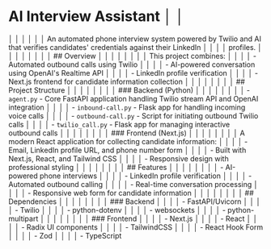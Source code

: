 # AI Interview Assistant                                                                                                   │ │
│ │                                                                                                                            │ │
│ │ An automated phone interview system powered by Twilio and AI that verifies candidates' credentials against their LinkedIn  │ │
│ │ profiles.                                                                                                                  │ │
│ │                                                                                                                            │ │
│ │ ## Overview                                                                                                                │ │
│ │                                                                                                                            │ │
│ │ This project combines:                                                                                                     │ │
│ │ - Automated outbound calls using Twilio                                                                                    │ │
│ │ - AI-powered conversation using OpenAI's Realtime API                                                                      │ │
│ │ - LinkedIn profile verification                                                                                            │ │
│ │ - Next.js frontend for candidate information collection                                                                    │ │
│ │                                                                                                                            │ │
│ │ ## Project Structure                                                                                                       │ │
│ │                                                                                                                            │ │
│ │ ### Backend (Python)                                                                                                       │ │
│ │                                                                                                                            │ │
│ │ - `agent.py` - Core FastAPI application handling Twilio stream API and OpenAI integration                                  │ │
│ │ - `inbound-call.py` - Flask app for handling incoming voice calls                                                          │ │
│ │ - `outbound-call.py` - Script for initiating outbound Twilio calls                                                         │ │
│ │ - `twilio_call.py` - Flask app for managing interactive outbound calls                                                     │ │
│ │                                                                                                                            │ │
│ │ ### Frontend (Next.js)                                                                                                     │ │
│ │                                                                                                                            │ │
│ │ A modern React application for collecting candidate information:                                                           │ │
│ │ - Email, LinkedIn profile URL, and phone number form                                                                       │ │
│ │ - Built with Next.js, React, and Tailwind CSS                                                                              │ │
│ │ - Responsive design with professional styling                                                                              │ │
│ │                                                                                                                            │ │
│ │ ## Features                                                                                                                │ │
│ │                                                                                                                            │ │
│ │ - AI-powered phone interviews                                                                                              │ │
│ │ - LinkedIn profile verification                                                                                            │ │
│ │ - Automated outbound calling                                                                                               │ │
│ │ - Real-time conversation processing                                                                                        │ │
│ │ - Responsive web form for candidate information                                                                            │ │
│ │                                                                                                                            │ │
│ │ ## Dependencies                                                                                                            │ │
│ │                                                                                                                            │ │
│ │ ### Backend                                                                                                                │ │
│ │ - FastAPI/Uvicorn                                                                                                          │ │
│ │ - Twilio                                                                                                                   │ │
│ │ - python-dotenv                                                                                                            │ │
│ │ - websockets                                                                                                               │ │
│ │ - python-multipart                                                                                                         │ │
│ │                                                                                                                            │ │
│ │ ### Frontend                                                                                                               │ │
│ │ - Next.js                                                                                                                  │ │
│ │ - React                                                                                                                    │ │
│ │ - Radix UI components                                                                                                      │ │
│ │ - TailwindCSS                                                                                                              │ │
│ │ - React Hook Form                                                                                                          │ │
│ │ - Zod                                                                                                                      │ │
│ │ - TypeScript                                          
